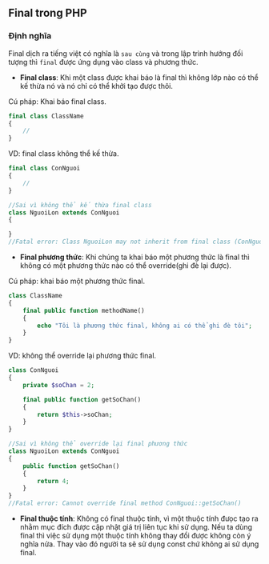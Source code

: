 ## Final trong PHP

### Định nghĩa

Final dịch ra tiếng việt có nghĩa là `sau cùng` và trong lập trình hướng đối tượng thì `final` được ứng dụng vào class và phương thức.

- **Final class**: Khi một class được khai báo là final thì không lớp nào có thể kế thừa nó và nó chỉ có thể khởi tạo được thôi.

Cú pháp: Khai báo final class.

```php
final class ClassName
{
    //
}
```

VD: final class không thể kế thừa.

```php
final class ConNguoi
{
    //
}

//Sai vì không thể kế thừa final class
class NguoiLon extends ConNguoi
{

}
//Fatal error: Class NguoiLon may not inherit from final class (ConNguoi)
```

- **Final phương thức**: Khi chúng ta khai báo một phương thức là final thì không có một phương thức nào có thể override(ghi đè lại được).

Cú pháp: khai báo một phương thức final.

```php
class ClassName
{
    final public function methodName()
    {
        echo "Tôi là phương thức final, không ai có thể ghi đè tôi";
    }
}
```

VD: không thể override lại phương thức final.

```php
class ConNguoi
{
    private $soChan = 2;

    final public function getSoChan()
    {
        return $this->soChan;
    }
}

//Sai vì không thể override lại final phương thức
class NguoiLon extends ConNguoi
{
    public function getSoChan()
    {
        return 4;
    }
}
//Fatal error: Cannot override final method ConNguoi::getSoChan()
```

- **Final thuộc tính**: Không có final thuộc tính, vì một thuộc tính đưọc tạo ra nhằm mục đích được cập nhật giá trị liên tục khi sử dụng. Nếu ta dùng final thì việc sử dụng một thuộc tính không thay đổi được không còn ý nghĩa nửa. Thay vào đó người ta sẽ sử dụng const chứ không ai sử dụng final.
